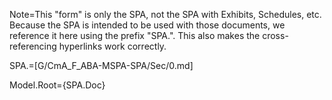 Note=This "form" is only the SPA, not the SPA with Exhibits, Schedules, etc.  Because the SPA is intended to be used with those documents, we reference it here using the prefix "SPA.".  This also makes the cross-referencing hyperlinks work correctly. 

SPA.=[G/CmA_F_ABA-MSPA-SPA/Sec/0.md]

Model.Root={SPA.Doc}